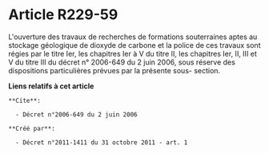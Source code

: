 # Article R229-59

L'ouverture des travaux de recherches de formations souterraines aptes au stockage géologique de dioxyde de carbone et la
police de ces travaux sont régies par le titre Ier, les chapitres Ier à V du titre II, les chapitres Ier, II, III et V du
titre III du décret n° 2006-649 du 2 juin 2006, sous réserve des dispositions particulières prévues par la présente sous-
section.

**Liens relatifs à cet article**

	**Cite**:

	  - Décret n°2006-649 du 2 juin 2006

	**Créé par**:

	  - Décret n°2011-1411 du 31 octobre 2011 - art. 1
